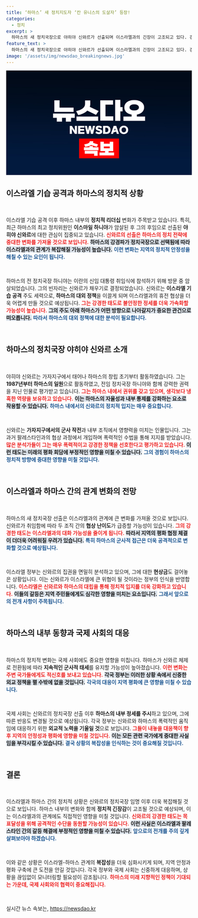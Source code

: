 ```yaml
---
title: ‘하마스’ 새 정치지도자 ‘칸 유니스의 도살자’ 등장!
categories:
  - 정치
excerpt: >
  하마스의 새 정치국장으로 야히야 신와르가 선출되며 이스라엘과의 긴장이 고조되고 있다. 강경파 신와르는 이스라엘 기습 공격을 주도한 인물로, 그의 등장은 휴전 협상에 위기를 몰고 올 것으로 우려된다.
feature_text: >
  하마스의 새 정치국장으로 야히야 신와르가 선출되며 이스라엘과의 긴장이 고조되고 있다. 강경파 신와르는 이스라엘 기습 공격을 주도한 인물로, 그의 등장은 휴전 협상에 위기를 몰고 올 것으로 우려된다.
image: '/assets/img/newsdao_breakingnews.jpg'
---
```


<p><img src="/assets/img/newsdao_breakingnews.jpg" alt="flaretime 속보" /></p>

<h2 data-ke-size="size26">이스라엘 기습 공격과 하마스의 정치적 상황</h2>

<p data-ke-size="size16">&nbsp;</p>

<p>이스라엘 기습 공격 이후 하마스 내부의 <strong>정치적 리더십</strong> 변화가 주목받고 있습니다. 특히, 최근 하마스의 최고 정치위원인 <strong>이스마일 하니야</strong>가 암살된 후 그의 후임으로 선출된 <strong>야히야 신와르</strong>에 대한 관심이 집중되고 있습니다. <b><span style="color: #ee2323;">신와르의 선출은 하마스의 정치 전략에 중대한 변화를 가져올 것으로 보입니다.</span></b> <b><span style="background-color: #21538527;">하마스의 강경파가 정치국장으로 선택됨에 따라 이스라엘과의 관계가 복잡해질 가능성이 높습니다.</span></b> <b><span style="color: #1a5490;">이런 변화는 지역의 정치적 안정성을 해칠 수 있는 요인이 됩니다.</span></b> </p>

<p data-ke-size="size16">&nbsp;</p> 

<p>하마스의 전 정치국장 하니야는 이란의 신임 대통령 취임식에 참석하기 위해 방문 중 암살되었습니다. 그의 빈자리는 신와르가 채우기로 결정되었습니다. 신와르는 <strong>이스라엘 기습 공격</strong> 주도 세력으로, <strong>하마스의 대외 정책</strong>을 이끌게 되며 이스라엘과의 휴전 협상을 더욱 어렵게 만들 것으로 예상됩니다. <b><span style="color: #ee2323;">그는 강경한 태도로 불안정한 정세를 더욱 가속화할 가능성이 높습니다.</span></b> <b><span style="background-color: #21538527;">그의 주도 아래 하마스가 어떤 방향으로 나아갈지가 중요한 관건으로 떠오릅니다.</span></b> <b><span style="color: #1a5490;">따라서 하마스의 대외 정책에 대한 분석이 필요합니다.</span></b> </p>

<p data-ke-size="size16">&nbsp;</p>

<h2 data-ke-size="size26">하마스의 정치국장 야히야 신와르 소개</h2>

<p data-ke-size="size16">&nbsp;</p>

<p>야히야 신와르는 가자지구에서 태어나 하마스의 창립 초기부터 활동하였습니다. 그는 <strong>1987년부터 하마스의 일원</strong>으로 활동하였고, 전임 정치국장 하니야와 함께 강력한 권력을 지닌 인물로 평가받고 있습니다. <b><span style="color: #ee2323;">그는 하마스 내에서 권위를 갖고 있으며, 생각보다 냉혹한 역량을 보유하고 있습니다.</span></b> <b><span style="background-color: #21538527;">이는 하마스의 자율성과 내부 통제를 강화하는 요소로 작용할 수 있습니다.</span></b> <b><span style="color: #1a5490;">하마스 내에서의 신와르의 정치적 입지는 매우 중요합니다.</span></b></p>

<p data-ke-size="size16">&nbsp;</p>

<p>신와르는 <strong>가자지구에서의 군사 작전</strong>과 내부 조직에서 영향력을 미치는 인물입니다. 그는 과거 팔레스타인과의 협상 과정에서 개입하며 폭력적인 수법을 통해 지지를 받았습니다. <b><span style="color: #ee2323;">많은 분석가들이 그는 매우 폭력적이고 강경한 정책을 선호한다고 평가하고 있습니다.</span></b> <b><span style="background-color: #21538527;">이런 태도는 미래의 평화 회담에 부정적인 영향을 미칠 수 있습니다.</span></b> <b><span style="color: #1a5490;">그의 경험이 하마스의 정치적 방향에 중대한 영향을 미칠 것입니다.</span></b></p>

<p data-ke-size="size16">&nbsp;</p>

<h2 data-ke-size="size26">이스라엘과 하마스 간의 관계 변화의 전망</h2>

<p data-ke-size="size16">&nbsp;</p>

<p>하마스의 새 정치국장 선출은 이스라엘과의 관계에 큰 변화를 가져올 것으로 보입니다. 신와르가 취임함에 따라 두 조직 간의 <strong>협상 난이도</strong>가 급증할 가능성이 있습니다. <b><span style="color: #ee2323;">그의 강경한 태도는 이스라엘과의 대화 가능성을 줄이게 됩니다.</span></b> <b><span style="background-color: #21538527;">따라서 지역의 평화 협정 체결이 더더욱 어려워질 우려가 있습니다.</span></b> <b><span style="color: #1a5490;">특히 하마스의 군사적 접근은 더욱 공격적으로 변화할 것으로 예상됩니다.</span></b></p>

<p data-ke-size="size16">&nbsp;</p>

<p>이스라엘 정부는 신와르의 집권을 면밀히 분석하고 있으며, 그에 대한 <strong>현상금</strong>도 걸어놓은 상황입니다. 이는 신와르가 이스라엘에 큰 위협이 될 것이라는 정부의 인식을 반영합니다. <b><span style="color: #ee2323;">이스라엘은 신와르와 하마스의 대립을 통해 정치적 입지를 더욱 강화하고 있습니다.</span></b> <b><span style="background-color: #21538527;">이들의 갈등은 지역 주민들에게도 심각한 영향을 미치는 요소입니다.</span></b> <b><span style="color: #1a5490;">그래서 앞으로의 전개 사항이 주목됩니다.</span></b></p>

<p data-ke-size="size16">&nbsp;</p>

<h2 data-ke-size="size26">하마스의 내부 동향과 국제 사회의 대응</h2>

<p data-ke-size="size16">&nbsp;</p>

<p>하마스의 정치적 변화는 국제 사회에도 중요한 영향을 미칩니다. 하마스가 신와르 체제로 전환됨에 따라 <strong>지속적인 군사적 태세</strong>를 유지할 가능성이 높아졌습니다. <b><span style="color: #ee2323;">이런 변화는 주변 국가들에게도 적신호를 보내고 있습니다.</span></b> <b><span style="background-color: #21538527;">각국 정부는 이러한 상황 속에서 신중한 외교 정책을 펼 수밖에 없을 것입니다.</span></b> <b><span style="color: #1a5490;">각국의 대응이 지역 평화에 큰 영향을 미칠 수 있습니다.</span></b></p>

<p data-ke-size="size16">&nbsp;</p>

<p>국제 사회는 신와르의 정치국장 선출 이후 <strong>하마스의 내부 정세를 주시</strong>하고 있으며, 그에 따른 반응도 변경될 것으로 예상됩니다. 각국 정부는 신와르와 하마스의 폭력적인 움직임에 대응하기 위한 <strong>외교적 노력을 기울일 것</strong>으로 보입니다. <b><span style="color: #ee2323;">그들이 내놓을 대응책이 향후 지역의 안정성과 평화에 영향을 미칠 것입니다.</span></b> <b><span style="background-color: #21538527;">이는 모든 관련 국가에게 중대한 사실임을 부각시킬 수 있습니다.</span></b> <b><span style="color: #1a5490;">결국 상황의 복잡성을 인식하는 것이 중요해질 것입니다.</span></b></p>

<p data-ke-size="size16">&nbsp;</p>

<h2 data-ke-size="size26">결론</h2>

<p data-ke-size="size16">&nbsp;</p>

<p>이스라엘과 하마스 간의 정치적 상황은 신와르의 정치국장 임명 이후 더욱 복잡해질 것으로 보입니다. 하마스 내부의 변화와 함께 <strong>정치적 긴장감</strong>이 고조될 것으로 예상되며, 이는 이스라엘과의 관계에도 직접적인 영향을 미칠 것입니다. <b><span style="color: #ee2323;">신와르의 강경한 태도는 목표달성을 위해 공격적인 수단을 동원할 가능성이 있습니다.</span></b> <b><span style="background-color: #21538527;">이런 사실은 이스라엘과 팔레스타인 간의 갈등 해결에 부정적인 영향을 미칠 수 있습니다.</span></b> <b><span style="color: #1a5490;">앞으로의 전개를 주의 깊게 살펴보아야 하겠습니다.</span></b></p>

<p data-ke-size="size16">&nbsp;</p>

<p>이와 같은 상황은 이스라엘-하마스 관계의 <strong>복잡성</strong>을 더욱 심화시키게 되며, 지역 안정과 평화 구축에 큰 도전을 안길 것입니다. 각국 정부와 국제 사회는 신중하게 대응하며, 상황을 끊임없이 모니터링할 필요성이 강조됩니다. <b><span style="color: #ee2323;">하마스의 미래 지향적인 정책이 기대되는 가운데, 국제 사회와의 협력이 중요해집니다.</span></b> </p>

<p data-ke-size="size16">&nbsp;</p>
실시간 뉴스 속보는, <a href="https://newsdao.kr" rel="dofollow">https://newsdao.kr</a>


